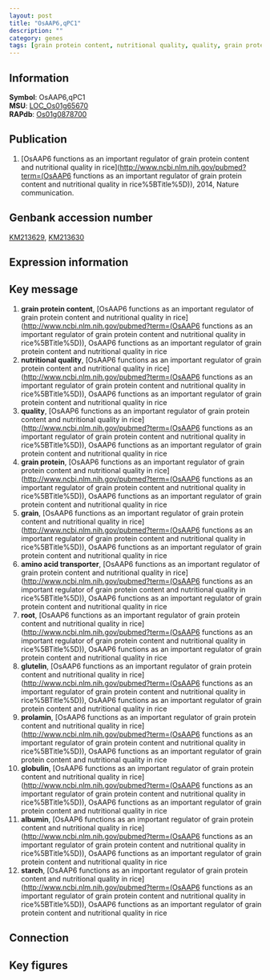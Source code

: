 ```yaml
---
layout: post
title: "OsAAP6,qPC1"
description: ""
category: genes
tags: [grain protein content, nutritional quality, quality, grain protein, grain, amino acid transporter, root, glutelin, prolamin, globulin, albumin, starch, Gene]
---
```


## Information
__Symbol__: OsAAP6,qPC1  
__MSU__: [LOC_Os01g65670](http://rice.plantbiology.msu.edu/cgi-bin/ORF_infopage.cgi?orf=LOC_Os01g65670)  
__RAPdb__: [Os01g0878700](http://rapdb.dna.affrc.go.jp/viewer/gbrowse_details/irgsp1?name=Os01g0878700)  

## Publication
1. [OsAAP6 functions as an important regulator of grain protein content and nutritional quality in rice](http://www.ncbi.nlm.nih.gov/pubmed?term=(OsAAP6 functions as an important regulator of grain protein content and nutritional quality in rice%5BTitle%5D)), 2014, Nature communication.

## Genbank accession number
[KM213629](http://www.ncbi.nlm.nih.gov/nuccore/KM213629), [KM213630](http://www.ncbi.nlm.nih.gov/nuccore/KM213630)

## Expression information

## Key message
1. __grain protein content__, [OsAAP6 functions as an important regulator of grain protein content and nutritional quality in rice](http://www.ncbi.nlm.nih.gov/pubmed?term=(OsAAP6 functions as an important regulator of grain protein content and nutritional quality in rice%5BTitle%5D)), OsAAP6 functions as an important regulator of grain protein content and nutritional quality in rice
2. __nutritional quality__, [OsAAP6 functions as an important regulator of grain protein content and nutritional quality in rice](http://www.ncbi.nlm.nih.gov/pubmed?term=(OsAAP6 functions as an important regulator of grain protein content and nutritional quality in rice%5BTitle%5D)), OsAAP6 functions as an important regulator of grain protein content and nutritional quality in rice
3. __quality__, [OsAAP6 functions as an important regulator of grain protein content and nutritional quality in rice](http://www.ncbi.nlm.nih.gov/pubmed?term=(OsAAP6 functions as an important regulator of grain protein content and nutritional quality in rice%5BTitle%5D)), OsAAP6 functions as an important regulator of grain protein content and nutritional quality in rice
4. __grain protein__, [OsAAP6 functions as an important regulator of grain protein content and nutritional quality in rice](http://www.ncbi.nlm.nih.gov/pubmed?term=(OsAAP6 functions as an important regulator of grain protein content and nutritional quality in rice%5BTitle%5D)), OsAAP6 functions as an important regulator of grain protein content and nutritional quality in rice
5. __grain__, [OsAAP6 functions as an important regulator of grain protein content and nutritional quality in rice](http://www.ncbi.nlm.nih.gov/pubmed?term=(OsAAP6 functions as an important regulator of grain protein content and nutritional quality in rice%5BTitle%5D)), OsAAP6 functions as an important regulator of grain protein content and nutritional quality in rice
6. __amino acid transporter__, [OsAAP6 functions as an important regulator of grain protein content and nutritional quality in rice](http://www.ncbi.nlm.nih.gov/pubmed?term=(OsAAP6 functions as an important regulator of grain protein content and nutritional quality in rice%5BTitle%5D)), OsAAP6 functions as an important regulator of grain protein content and nutritional quality in rice
7. __root__, [OsAAP6 functions as an important regulator of grain protein content and nutritional quality in rice](http://www.ncbi.nlm.nih.gov/pubmed?term=(OsAAP6 functions as an important regulator of grain protein content and nutritional quality in rice%5BTitle%5D)), OsAAP6 functions as an important regulator of grain protein content and nutritional quality in rice
8. __glutelin__, [OsAAP6 functions as an important regulator of grain protein content and nutritional quality in rice](http://www.ncbi.nlm.nih.gov/pubmed?term=(OsAAP6 functions as an important regulator of grain protein content and nutritional quality in rice%5BTitle%5D)), OsAAP6 functions as an important regulator of grain protein content and nutritional quality in rice
9. __prolamin__, [OsAAP6 functions as an important regulator of grain protein content and nutritional quality in rice](http://www.ncbi.nlm.nih.gov/pubmed?term=(OsAAP6 functions as an important regulator of grain protein content and nutritional quality in rice%5BTitle%5D)), OsAAP6 functions as an important regulator of grain protein content and nutritional quality in rice
10. __globulin__, [OsAAP6 functions as an important regulator of grain protein content and nutritional quality in rice](http://www.ncbi.nlm.nih.gov/pubmed?term=(OsAAP6 functions as an important regulator of grain protein content and nutritional quality in rice%5BTitle%5D)), OsAAP6 functions as an important regulator of grain protein content and nutritional quality in rice
11. __albumin__, [OsAAP6 functions as an important regulator of grain protein content and nutritional quality in rice](http://www.ncbi.nlm.nih.gov/pubmed?term=(OsAAP6 functions as an important regulator of grain protein content and nutritional quality in rice%5BTitle%5D)), OsAAP6 functions as an important regulator of grain protein content and nutritional quality in rice
12. __starch__, [OsAAP6 functions as an important regulator of grain protein content and nutritional quality in rice](http://www.ncbi.nlm.nih.gov/pubmed?term=(OsAAP6 functions as an important regulator of grain protein content and nutritional quality in rice%5BTitle%5D)), OsAAP6 functions as an important regulator of grain protein content and nutritional quality in rice

## Connection

## Key figures


